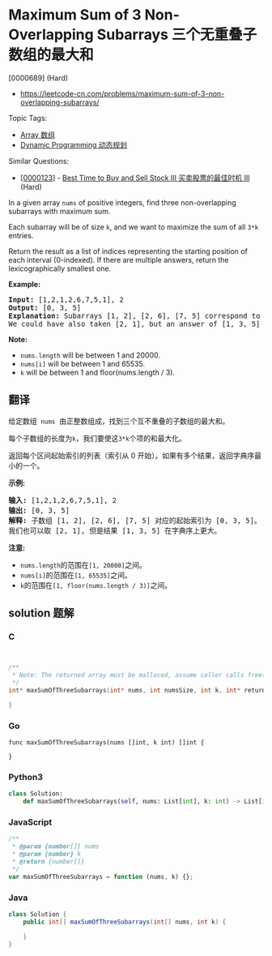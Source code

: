 # Maximum Sum of 3 Non-Overlapping Subarrays 三个无重叠子数组的最大和

[0000689] (Hard)

- https://leetcode-cn.com/problems/maximum-sum-of-3-non-overlapping-subarrays/

Topic Tags:

- [Array 数组](https://leetcode-cn.com/tag/array/)
- [Dynamic Programming 动态规划](https://leetcode-cn.com/tag/dynamic-programming/)

Similar Questions:

- [[0000123](https://leetcode-cn.com/problems/best-time-to-buy-and-sell-stock-iii/)] - [Best Time to Buy and Sell Stock III 买卖股票的最佳时机 III](./0000123.best-time-to-buy-and-sell-stock-iii.md) (Hard)

In a given array `nums` of positive integers, find three non-overlapping subarrays with maximum sum.

Each subarray will be of size `k`, and we want to maximize the sum of all `3*k` entries.

Return the result as a list of indices representing the starting position of each interval (0-indexed). If there are multiple answers, return the lexicographically smallest one.

**Example:**

<pre><b>Input:</b> [1,2,1,2,6,7,5,1], 2
<b>Output:</b> [0, 3, 5]
<b>Explanation:</b> Subarrays [1, 2], [2, 6], [7, 5] correspond to the starting indices [0, 3, 5].
We could have also taken [2, 1], but an answer of [1, 3, 5] would be lexicographically larger.
</pre>

**Note:**

- `nums.length` will be between 1 and 20000.
- `nums[i]` will be between 1 and 65535.
- `k` will be between 1 and floor(nums.length / 3).

## 翻译

给定数组  `nums`  由正整数组成，找到三个互不重叠的子数组的最大和。

每个子数组的长度为`k`，我们要使这`3*k`个项的和最大化。

返回每个区间起始索引的列表（索引从 0 开始）。如果有多个结果，返回字典序最小的一个。

**示例:**

<pre><strong>输入:</strong> [1,2,1,2,6,7,5,1], 2
<strong>输出:</strong> [0, 3, 5]
<strong>解释:</strong> 子数组 [1, 2], [2, 6], [7, 5] 对应的起始索引为 [0, 3, 5]。
我们也可以取 [2, 1], 但是结果 [1, 3, 5] 在字典序上更大。
</pre>

**注意:**

- `nums.length`的范围在`[1, 20000]`之间。
- `nums[i]`的范围在`[1, 65535]`之间。
- `k`的范围在`[1, floor(nums.length / 3)]`之间。

## solution 题解

### C

```c


/**
 * Note: The returned array must be malloced, assume caller calls free().
 */
int* maxSumOfThreeSubarrays(int* nums, int numsSize, int k, int* returnSize){

}


```

### Go

```golang
func maxSumOfThreeSubarrays(nums []int, k int) []int {

}
```

### Python3

```python
class Solution:
    def maxSumOfThreeSubarrays(self, nums: List[int], k: int) -> List[int]:

```

### JavaScript

```javascript
/**
 * @param {number[]} nums
 * @param {number} k
 * @return {number[]}
 */
var maxSumOfThreeSubarrays = function (nums, k) {};
```

### Java

```java
class Solution {
    public int[] maxSumOfThreeSubarrays(int[] nums, int k) {

    }
}
```
